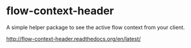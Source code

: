 # flow-context-header
A simple helper package to see the active flow context from your client.

http://flow-context-header.readthedocs.org/en/latest/